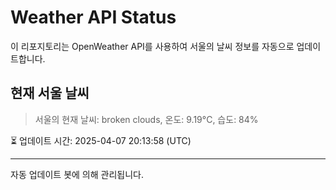 
# Weather API Status

이 리포지토리는 OpenWeather API를 사용하여 서울의 날씨 정보를 자동으로 업데이트합니다.

## 현재 서울 날씨
> 서울의 현재 날씨: broken clouds, 온도: 9.19°C, 습도: 84%

⏳ 업데이트 시간: 2025-04-07 20:13:58 (UTC)

---
자동 업데이트 봇에 의해 관리됩니다.

